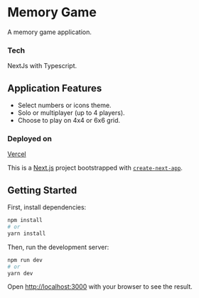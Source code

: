# Memory Game
A memory game application.

### Tech
NextJs with Typescript.

## Application Features
- Select numbers or icons theme.
- Solo or multiplayer (up to 4 players).
- Choose to play on 4x4 or 6x6 grid.

### Deployed on
[Vercel](https://memory-game-esme-marie.vercel.app/)

This is a [Next.js](https://nextjs.org/) project bootstrapped with [`create-next-app`](https://github.com/vercel/next.js/tree/canary/packages/create-next-app).

## Getting Started

First, install dependencies:

```bash
npm install
# or
yarn install

```

Then, run the development server:

```bash
npm run dev
# or
yarn dev

```

Open [http://localhost:3000](http://localhost:3000) with your browser to see the result.
